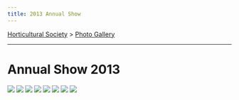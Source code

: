 ```yaml
---
title: 2013 Annual Show
---
```



[Horticultural Society](/horticultural-society) > [Photo Gallery](/horticultural-society/PhotoGallery)

----


# Annual Show 2013


![](https://lh3.googleusercontent.com/pw/ACtC-3fj8LVqkTAZEPtWexVObvlRjJMcXPDVADiM7uY8ZnOrTqLM1SvUOeDRVJO2KHJavSmsKcOs5sJtFPg3uoIqUHr7GOlqn8XV2H0IcYccwBcweGsotcGYFZoQqvmRhwhsnveeOoRTDmaJLDZbv3Z1faCM=w1070-h350-no?authuser=0)
![](https://lh3.googleusercontent.com/pw/ACtC-3em-DjoAa_OPAq9dWm1ipV0fzSPx1R-zzX0MXPgwNA-n2xcYr3HIohHmatPNui1_htiJ2qrfjnhRoYbAwnSKxiJutl7yFEifpeGmKqt3AJmgrzPAEmuo_TzXe_N30FbV_iGPHQlURf1ymLP9KL125Xv=w898-h605-no?authuser=0)
![](https://lh3.googleusercontent.com/pw/ACtC-3drpmUfJ9uqhVGxHDySwLTHckfjTYEePNix489MTgVSC1f9wDGCkxS_ItylGnn-SJMGjfJa6uz_ZGcYGQONNMI4CQZgTmlSscKxbmB1hvT8o8p-j8MI6RWB3P44OfxaSl1_5cK9gRsxdxO0lrzb5BOG=w969-h380-no?authuser=0)
![](https://lh3.googleusercontent.com/pw/ACtC-3fa4zh5CXxAO4adcN7E0Lc4ueWHm1yNcnGZ4ucevI-Vz-1ENBsovXyWRk28EH0666uxsggDfn05_Rpe7SMzWDHIWZnI_x6xuy_Ohq1MXunuSt88nrSq3mHFfBGP4RDdC4xyY7kOHVR2JYiahQDN9tJU=w1109-h371-no?authuser=0)
![](https://lh3.googleusercontent.com/pw/ACtC-3ckJXs0NC_7Pjmln0bEXpYHGCDU4iRhI-iiulHyTTwSFwG0FhBQsD5jK3j2eQEQyGoWf2q5F8D0a7VyHyDh2MjckjxdjvqoL9flOqTT5m9EJyXysVz69rxJULkjEt7IyaWR5lGJV8S4eXnwdmqHIGD5=w1106-h610-no?authuser=0)
![](https://lh3.googleusercontent.com/pw/ACtC-3ekzwbpYJoV2i-6yf2kRLT9HcvkfgOWegfkmDkO517Duiq3l6AmMzaMueSM4DbhcgNUvkW_GQHSVIByytJUdonEEyn66ksn_4Ag4y23YeLKQLsJNvv7rm7Z9Cz8FSU8pxnY0J6_uVPsEvs1C7e3HPi6=w1090-h597-no?authuser=0)
![](https://lh3.googleusercontent.com/pw/ACtC-3c-ZZymo35iQReZ0Pmn1N21vF4otAKevWf3guVtKxGcHpmRt8UozgFYc9fjqWRCu3bBNpCntOEFaN1HydowTmXeaR0vin23MsfOT6CSYKx45thextAuGPpPypYg1IdIofToGz1uXNI4fiZAD-krzXwr=w1108-h491-no?authuser=0)
![](https://lh3.googleusercontent.com/pw/ACtC-3fO3C24oTY2HSwTqX_sSAUAysldIZ6UvASGJMjWgk6FXaEq2kAfZuLhNeZFCzMsdFSNP5E7tFa9NSnP9nkUUl9ibqd_HZnJ5D4vveI9iZwR4sty4zYYYsq3yI9FD6STl2Lz6okvgoyY3GPw6Ah-pZxU=w1091-h603-no?authuser=0)
